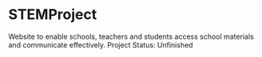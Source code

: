 # STEMProject
Website to enable schools, teachers and students access school materials and communicate effectively. Project Status: Unfinished

